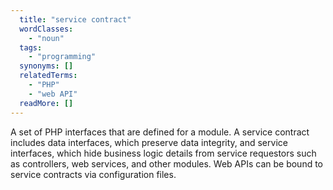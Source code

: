 ```yaml
---
  title: "service contract"
  wordClasses: 
    - "noun"
  tags: 
    - "programming"
  synonyms: []
  relatedTerms: 
    - "PHP"
    - "web API"
  readMore: []
---
```

A set of PHP interfaces that are defined for a module. A service contract includes data interfaces, which preserve data integrity, and service interfaces, which hide business logic details from service requestors such as controllers, web services, and other modules. Web APIs can be bound to service contracts via configuration files.
